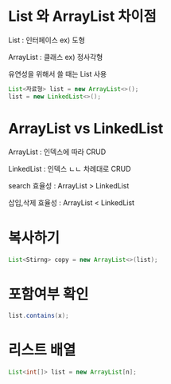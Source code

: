 # List 와 ArrayList 차이점 

List : 인터페이스 ex) 도형

ArrayList : 클래스 ex) 정사각형

유연성을 위해서 쓸 때는 List 사용 

```java
List<자료형> list = new ArrayList<>();
list = new LinkedList<>();
```



# ArrayList vs LinkedList

ArrayList  : 인덱스에 따라 CRUD

LinkedList : 인덱스 ㄴㄴ 차례대로 CRUD

search 효율성 : ArrayList > LinkedList

삽입,삭제 효율성 : ArrayList < LinkedList



# 복사하기

```java
List<Stirng> copy = new ArrayList<>(list);
```



# 포함여부 확인

```java
list.contains(x);
```



# 리스트 배열

```java
List<int[]> list = new ArrayList[n];
```

